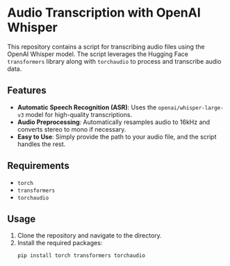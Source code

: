 
# Audio Transcription with OpenAI Whisper

This repository contains a script for transcribing audio files using the OpenAI Whisper model. The script leverages the Hugging Face `transformers` library along with `torchaudio` to process and transcribe audio data.

## Features
- **Automatic Speech Recognition (ASR)**: Uses the `openai/whisper-large-v3` model for high-quality transcriptions.
- **Audio Preprocessing**: Automatically resamples audio to 16kHz and converts stereo to mono if necessary.
- **Easy to Use**: Simply provide the path to your audio file, and the script handles the rest.

## Requirements
- `torch`
- `transformers`
- `torchaudio`

## Usage
1. Clone the repository and navigate to the directory.
2. Install the required packages:
   ```bash
   pip install torch transformers torchaudio

